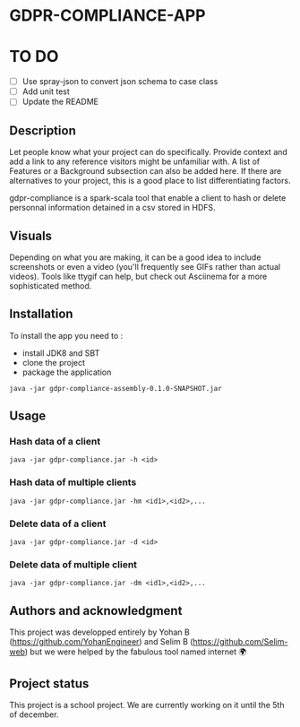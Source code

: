# GDPR-COMPLIANCE-APP

# TO DO

- [ ] Use spray-json to convert json schema to case class
- [ ] Add unit test
- [ ] Update the README

## Description
Let people know what your project can do specifically. Provide context and add a link to any reference visitors might be unfamiliar with. A list of Features or a Background subsection can also be added here. If there are alternatives to your project, this is a good place to list differentiating factors.

gdpr-compliance is a spark-scala tool that enable a client to hash or delete personnal information detained in a csv stored in HDFS.

## Visuals
Depending on what you are making, it can be a good idea to include screenshots or even a video (you'll frequently see GIFs rather than actual videos). Tools like ttygif can help, but check out Asciinema for a more sophisticated method.

## Installation

To install the app you need to :

- install JDK8 and SBT
- clone the project
- package the application

```
java -jar gdpr-compliance-assembly-0.1.0-SNAPSHOT.jar
```

## Usage

### Hash data of a client

```
java -jar gdpr-compliance.jar -h <id>
```

### Hash data of multiple clients

```
java -jar gdpr-compliance.jar -hm <id1>,<id2>,...
```

### Delete data of a client

```
java -jar gdpr-compliance.jar -d <id>
```

### Delete data of multiple client

```
java -jar gdpr-compliance.jar -dm <id1>,<id2>,...
```


## Authors and acknowledgment

This project was developped entirely by Yohan B (https://github.com/YohanEngineer) and Selim B (https://github.com/Selim-web) but we were helped by the fabulous tool named internet :earth_africa: 

## Project status

This project is a school project. We are currently working on it until the 5th of december.
